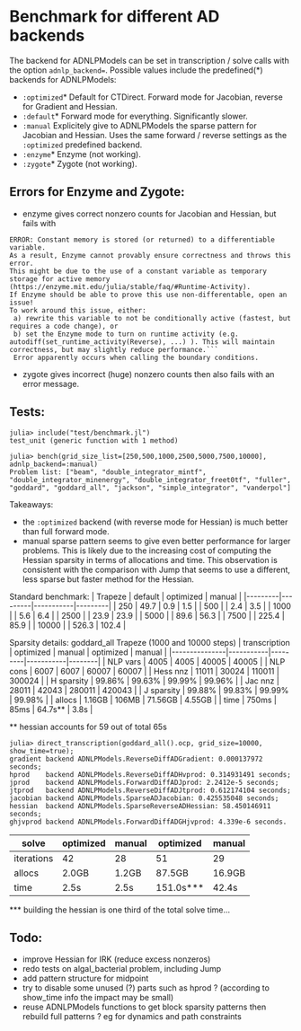 # Benchmark for different AD backends
The backend for ADNLPModels can be set in transcription / solve calls with the option `adnlp_backend=`. Possible values include the predefined(*) backends for ADNLPModels:
- `:optimized`* Default for CTDirect. Forward mode for Jacobian, reverse for Gradient and Hessian.
- `:default`* Forward mode for everything. Significantly slower.
- `:manual` Explicitely give to ADNLPModels the sparse pattern for Jacobian and Hessian. Uses the same forward / reverse settings as the `:optimized` predefined backend.  
- `:enzyme`* Enzyme (not working).
- `:zygote`* Zygote (not working).

## Errors for Enzyme and Zygote:
- enzyme gives correct nonzero counts for Jacobian and Hessian, but fails with
```
ERROR: Constant memory is stored (or returned) to a differentiable variable.
As a result, Enzyme cannot provably ensure correctness and throws this error.
This might be due to the use of a constant variable as temporary storage for active memory (https://enzyme.mit.edu/julia/stable/faq/#Runtime-Activity).
If Enzyme should be able to prove this use non-differentable, open an issue!
To work around this issue, either:
 a) rewrite this variable to not be conditionally active (fastest, but requires a code change), or
 b) set the Enzyme mode to turn on runtime activity (e.g. autodiff(set_runtime_activity(Reverse), ...) ). This will maintain correctness, but may slightly reduce performance.```
 Error apparently occurs when calling the boundary conditions.
 ```
- zygote gives incorrect (huge) nonzero counts then also fails with an error message. 

## Tests:
```
julia> include("test/benchmark.jl")
test_unit (generic function with 1 method)

julia> bench(grid_size_list=[250,500,1000,2500,5000,7500,10000], adnlp_backend=:manual)
Problem list: ["beam", "double_integrator_mintf", "double_integrator_minenergy", "double_integrator_freet0tf", "fuller", "goddard", "goddard_all", "jackson", "simple_integrator", "vanderpol"]
```

Takeaways:
- the `:optimized` backend (with reverse mode for Hessian) is much better than full forward mode.
- manual sparse pattern seems to give even better performance for larger problems. This is likely due to the increasing cost of computing the Hessian sparsity in terms of allocations and time. This observation is consistent with the comparison with Jump that seems to use a different, less sparse but faster method for the Hessian.

Standard benchmark:
| Trapeze | default | optimized | manual  |
|---------|---------|-----------|---------|
| 250     | 49.7    | 0.9       | 1.5     |
| 500     |         | 2.4       | 3.5     |
| 1000    |         | 5.6       | 6.4     |
| 2500    |         | 23.9      | 23.9    |
| 5000    |         | 89.6      | 56.3    |
| 7500    |         | 225.4     | 85.9    |
| 10000   |         | 526.3     | 102.4   |

Sparsity details: goddard_all Trapeze (1000 and 10000 steps)
| transcription | optimized | manual  | optimized | manual |
|---------------|-----------|---------|-----------|--------|
| NLP vars      | 4005      | 4005    | 40005     | 40005  |
| NLP cons      | 6007      | 6007    | 60007     | 60007  |
| Hess nnz      | 11011     | 30024   | 110011    | 300024 |
| H sparsity    | 99.86%    | 99.63%  | 99.99%    | 99.96% |
| Jac nnz       | 28011     | 42043   | 280011    | 420043 |
| J sparsity    | 99.88%    | 99.83%  | 99.99%    | 99.98% |
| allocs        | 1.16GB    | 106MB   | 71.56GB   | 4.55GB |
| time          | 750ms     | 85ms    | 64.7s**   | 3.8s   |

** hessian accounts for 59 out of total 65s
```
julia> direct_transcription(goddard_all().ocp, grid_size=10000, show_time=true);
gradient backend ADNLPModels.ReverseDiffADGradient: 0.000137972 seconds;
hprod    backend ADNLPModels.ReverseDiffADHvprod: 0.314931491 seconds;
jprod    backend ADNLPModels.ForwardDiffADJprod: 2.2412e-5 seconds;
jtprod   backend ADNLPModels.ReverseDiffADJtprod: 0.612174104 seconds;
jacobian backend ADNLPModels.SparseADJacobian: 0.425535048 seconds;
hessian  backend ADNLPModels.SparseReverseADHessian: 58.450146911 seconds;
ghjvprod backend ADNLPModels.ForwardDiffADGHjvprod: 4.339e-6 seconds.
```

| solve         | optimized | manual  | optimized | manual |
|---------------|-----------|---------|-----------|--------|
| iterations    | 42        | 28      | 51        | 29     |
| allocs        | 2.0GB     | 1.2GB   | 87.5GB    | 16.9GB |
| time          | 2.5s      | 2.5s    | 151.0s*** | 42.4s  |

*** building the hessian is one third of the total solve time...

## Todo:
- improve Hessian for IRK (reduce excess nonzeros)
- redo tests on algal_bacterial problem, including Jump
- add pattern structure for midpoint
- try to disable some unused (?) parts such as hprod ? (according to show_time info the impact may be small)
- reuse ADNLPModels functions to get block sparsity patterns then rebuild full patterns ?
eg for dynamics and path constraints

